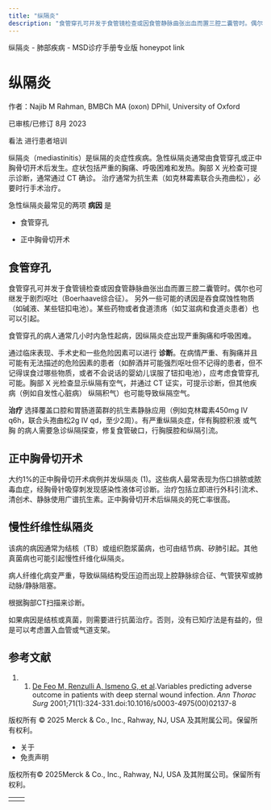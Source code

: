 ```yaml
---
title: "纵隔炎"
description: "食管穿孔可并发于食管镜检查或因食管静脉曲张出血而置三腔二囊管时。偶尔也可继发于剧烈呕吐（Boerhaave综合征）。 另外一些可能的诱因是吞食腐蚀性物质（如碱液、某些钮扣电池）。某些药物或者食道溃疡（如艾滋病和食道炎患者）也可以引起。"
---
```


﻿纵隔炎 \- 肺部疾病 \- MSD诊疗手册专业版 honeypot link

# 纵隔炎

作者：Najib M Rahman, BMBCh MA (oxon) DPhil, University of Oxford

已审核/已修订 8月 2023

看法 进行患者培训

纵隔炎（mediastinitis）是纵隔的炎症性疾病。急性纵隔炎通常由食管穿孔或正中胸骨切开术后发生。症状包括严重的胸痛、呼吸困难和发热。胸部 X 光检查可提示诊断，通常通过 CT 确诊。 治疗通常为抗生素（如克林霉素联合头孢曲松），必要时行手术治疗。

急性纵隔炎最常见的两项 **病因** 是

- 食管穿孔

- 正中胸骨切开术


## 食管穿孔

食管穿孔可并发于食管镜检查或因食管静脉曲张出血而置三腔二囊管时。偶尔也可继发于剧烈呕吐（Boerhaave综合征）。 另外一些可能的诱因是吞食腐蚀性物质（如碱液、某些钮扣电池）。某些药物或者食道溃疡（如艾滋病和食道炎患者）也可以引起。

食管穿孔的病人通常几小时内急性起病，因纵隔炎症出现严重胸痛和呼吸困难。

通过临床表现、手术史和一些危险因素可以进行 **诊断**。在病情严重、有胸痛并且可能有无法描述的危险因素的患者（如醉酒并可能强烈呕吐但不记得的患者，但不记得误食过哪些物质，或者不会说话的婴幼儿误服了钮扣电池），应考虑食管穿孔可能。胸部 X 光检查显示纵隔有空气，并通过 CT 证实，可提示诊断，但其他疾病（例如自发性心脏病） 纵隔积气）也可能导致纵隔空气。

**治疗** 选择覆盖口腔和胃肠道菌群的抗生素静脉应用（例如克林霉素450mg IV q6h，联合头孢曲松2g IV qd，至少2周）。有严重纵隔炎症，伴有胸腔积液 或气胸 的病人需要急诊纵隔探查，修复食管破口，行胸膜腔和纵隔引流。

## 正中胸骨切开术

大约1%的正中胸骨切开术病例并发纵隔炎 (1)。这些病人最常表现为伤口排脓或脓毒血症，经胸骨针吸穿刺发现感染性液体可诊断。治疗包括立即进行外科引流术、清创术、静脉使用广谱抗生素。正中胸骨切开术后纵隔炎的死亡率很高。

## 慢性纤维性纵隔炎

该病的病因通常为结核（TB）或组织胞浆菌病，也可由结节病、矽肺引起。其他真菌病也可能引起慢性纤维化纵隔炎。

病人纤维化病变严重，导致纵隔结构受压迫而出现上腔静脉综合征、气管狭窄或肺动脉/静脉阻塞。

根据胸部CT扫描来诊断。

如果病因是结核或真菌，则需要进行抗菌治疗。否则，没有已知疗法是有益的，但是可以考虑置入血管或气道支架。

## 参考文献

1. 1. [De Feo M, Renzulli A, Ismeno G, et al](https://pubmed.ncbi.nlm.nih.gov/11216770/).Variables predicting adverse outcome in patients with deep sternal wound infection. _Ann Thorac Surg_ 2001;71(1):324-331.doi:10.1016/s0003-4975(00)02137-8




版权所有 © 2025
Merck & Co., Inc., Rahway, NJ, USA 及其附属公司。保留所有权利。

- 关于
- 免责声明

版权所有© 2025Merck & Co., Inc., Rahway, NJ, USA 及其附属公司。保留所有权利。

|     |     |
| --- | --- |
|  |  |